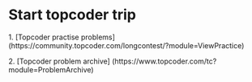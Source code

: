 # Start topcoder trip

<p>1. [Topcoder practise problems] (https://community.topcoder.com/longcontest/?module=ViewPractice)
<p>2. [Topcoder problem archive] (https://www.topcoder.com/tc?module=ProblemArchive)
